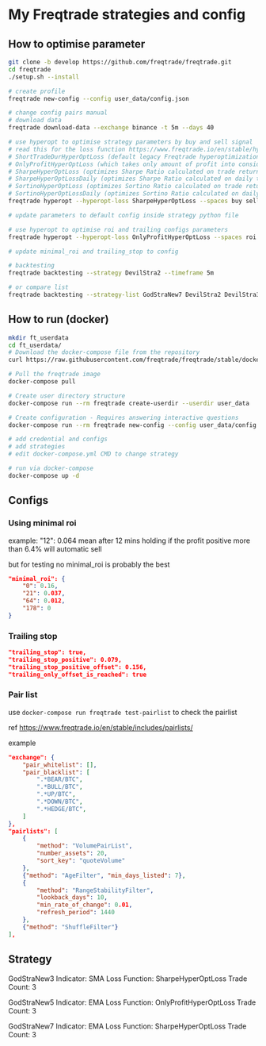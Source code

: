 # My Freqtrade strategies and config

## How to optimise parameter

```bash
git clone -b develop https://github.com/freqtrade/freqtrade.git
cd freqtrade
./setup.sh --install

# create profile
freqtrade new-config --config user_data/config.json

# change config pairs manual
# download data
freqtrade download-data --exchange binance -t 5m --days 40

# use hyperopt to optimise strategy parameters by buy and sell signal
# read this for the loss function https://www.freqtrade.io/en/stable/hyperopt/#loss-functions
# ShortTradeDurHyperOptLoss (default legacy Freqtrade hyperoptimization loss function) - Mostly for short trade duration and avoiding losses.
# OnlyProfitHyperOptLoss (which takes only amount of profit into consideration)
# SharpeHyperOptLoss (optimizes Sharpe Ratio calculated on trade returns relative to standard deviation)
# SharpeHyperOptLossDaily (optimizes Sharpe Ratio calculated on daily trade returns relative to standard deviation)
# SortinoHyperOptLoss (optimizes Sortino Ratio calculated on trade returns relative to downside standard deviation)
# SortinoHyperOptLossDaily (optimizes Sortino Ratio calculated on daily trade returns relative to downside standard deviation)
freqtrade hyperopt --hyperopt-loss SharpeHyperOptLoss --spaces buy sell --timerange 20200602-20210602 --timeframe 5m --strategy GodStra_All_Indicator

# update parameters to default config inside strategy python file

# use hyperopt to optimise roi and trailing configs parameters
freqtrade hyperopt --hyperopt-loss OnlyProfitHyperOptLoss --spaces roi trailing --timerange 20200602-20210602 --timeframe 5m --strategy GodStra_All_Indicator

# update minimal_roi and trailing_stop to config

# backtesting
freqtrade backtesting --strategy DevilStra2 --timeframe 5m

# or compare list
freqtrade backtesting --strategy-list GodStraNew7 DevilStra2 DevilStra3 NostalgiaForInfinityV7 --timeframe 5m
```

## How to run (docker)

```sh
mkdir ft_userdata
cd ft_userdata/
# Download the docker-compose file from the repository
curl https://raw.githubusercontent.com/freqtrade/freqtrade/stable/docker-compose.yml -o docker-compose.yml

# Pull the freqtrade image
docker-compose pull

# Create user directory structure
docker-compose run --rm freqtrade create-userdir --userdir user_data

# Create configuration - Requires answering interactive questions
docker-compose run --rm freqtrade new-config --config user_data/config.json

# add credential and configs
# add strategies
# edit docker-compose.yml CMD to change strategy

# run via docker-compose
docker-compose up -d
```

## Configs

### Using minimal roi

example: "12": 0.064 mean after 12 mins holding if the profit positive more than 6.4% will automatic sell

but for testing no minimal_roi is probably the best

```json
"minimal_roi": {
    "0": 0.16,
    "21": 0.037,
    "64": 0.012,
    "178": 0
}
```

### Trailing stop

```json
"trailing_stop": true,
"trailing_stop_positive": 0.079,
"trailing_stop_positive_offset": 0.156,
"trailing_only_offset_is_reached": true
```

### Pair list

use `docker-compose run freqtrade test-pairlist` to check the pairlist

ref <https://www.freqtrade.io/en/stable/includes/pairlists/>

example

```json
"exchange": {
    "pair_whitelist": [],
    "pair_blacklist": [
        ".*BEAR/BTC",
        ".*BULL/BTC",
        ".*UP/BTC",
        ".*DOWN/BTC",
        ".*HEDGE/BTC",
    ]
},
"pairlists": [
    {
        "method": "VolumePairList",
        "number_assets": 20,
        "sort_key": "quoteVolume"
    },
    {"method": "AgeFilter", "min_days_listed": 7},
    {
        "method": "RangeStabilityFilter",
        "lookback_days": 10,
        "min_rate_of_change": 0.01,
        "refresh_period": 1440
    },
    {"method": "ShuffleFilter"}
],
```

## Strategy

GodStraNew3
Indicator: SMA
Loss Function: SharpeHyperOptLoss
Trade Count: 3

GodStraNew5
Indicator: EMA
Loss Function: OnlyProfitHyperOptLoss
Trade Count: 3

GodStraNew7
Indicator: EMA
Loss Function: SharpeHyperOptLoss
Trade Count: 3

